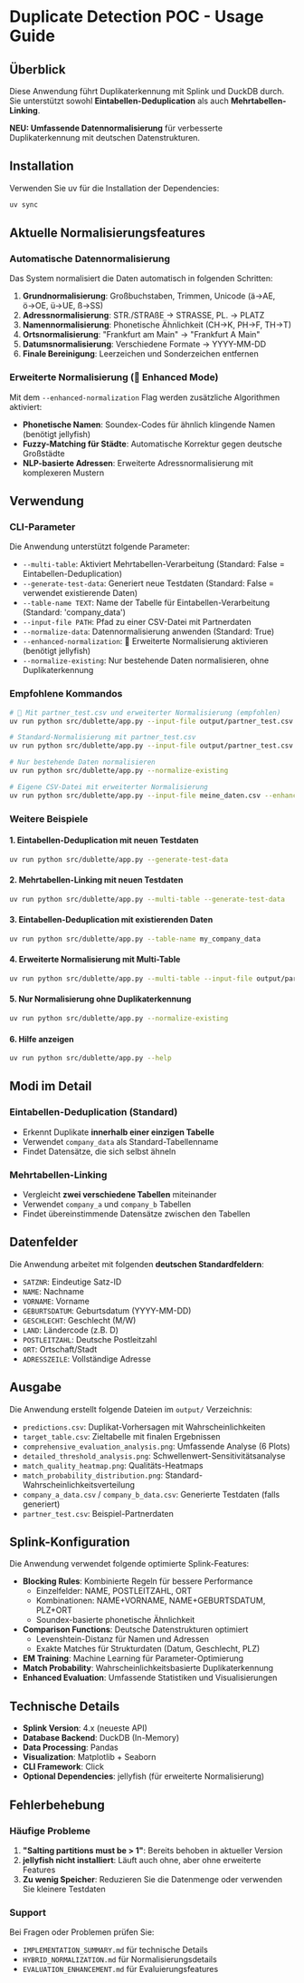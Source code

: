 # Duplicate Detection POC - Usage Guide

## Überblick

Diese Anwendung führt Duplikaterkennung mit Splink und DuckDB durch. Sie unterstützt sowohl **Eintabellen-Deduplication** als auch **Mehrtabellen-Linking**.

**NEU: Umfassende Datennormalisierung** für verbesserte Duplikaterkennung mit deutschen Datenstrukturen.

## Installation

Verwenden Sie uv für die Installation der Dependencies:

```bash
uv sync
```

## Aktuelle Normalisierungsfeatures

### Automatische Datennormalisierung

Das System normalisiert die Daten automatisch in folgenden Schritten:

1. **Grundnormalisierung**: Großbuchstaben, Trimmen, Unicode (ä→AE, ö→OE, ü→UE, ß→SS)
2. **Adressnormalisierung**: STR./STRAßE → STRASSE, PL. → PLATZ
3. **Namennormalisierung**: Phonetische Ähnlichkeit (CH→K, PH→F, TH→T)
4. **Ortsnormalisierung**: "Frankfurt am Main" → "Frankfurt A Main"
5. **Datumsnormalisierung**: Verschiedene Formate → YYYY-MM-DD
6. **Finale Bereinigung**: Leerzeichen und Sonderzeichen entfernen

### Erweiterte Normalisierung (🚀 Enhanced Mode)

Mit dem `--enhanced-normalization` Flag werden zusätzliche Algorithmen aktiviert:

- **Phonetische Namen**: Soundex-Codes für ähnlich klingende Namen (benötigt jellyfish)
- **Fuzzy-Matching für Städte**: Automatische Korrektur gegen deutsche Großstädte
- **NLP-basierte Adressen**: Erweiterte Adressnormalisierung mit komplexeren Mustern

## Verwendung

### CLI-Parameter

Die Anwendung unterstützt folgende Parameter:

- `--multi-table`: Aktiviert Mehrtabellen-Verarbeitung (Standard: False = Eintabellen-Deduplication)
- `--generate-test-data`: Generiert neue Testdaten (Standard: False = verwendet existierende Daten)
- `--table-name TEXT`: Name der Tabelle für Eintabellen-Verarbeitung (Standard: 'company_data')
- `--input-file PATH`: Pfad zu einer CSV-Datei mit Partnerdaten
- `--normalize-data`: Datennormalisierung anwenden (Standard: True)
- `--enhanced-normalization`: 🚀 Erweiterte Normalisierung aktivieren (benötigt jellyfish)
- `--normalize-existing`: Nur bestehende Daten normalisieren, ohne Duplikaterkennung

### Empfohlene Kommandos

```bash
# 🚀 Mit partner_test.csv und erweiterter Normalisierung (empfohlen)
uv run python src/dublette/app.py --input-file output/partner_test.csv --enhanced-normalization

# Standard-Normalisierung mit partner_test.csv
uv run python src/dublette/app.py --input-file output/partner_test.csv

# Nur bestehende Daten normalisieren
uv run python src/dublette/app.py --normalize-existing

# Eigene CSV-Datei mit erweiterter Normalisierung
uv run python src/dublette/app.py --input-file meine_daten.csv --enhanced-normalization
```

### Weitere Beispiele

#### 1. Eintabellen-Deduplication mit neuen Testdaten

```bash
uv run python src/dublette/app.py --generate-test-data
```

#### 2. Mehrtabellen-Linking mit neuen Testdaten

```bash
uv run python src/dublette/app.py --multi-table --generate-test-data
```

#### 3. Eintabellen-Deduplication mit existierenden Daten

```bash
uv run python src/dublette/app.py --table-name my_company_data
```

#### 4. Erweiterte Normalisierung mit Multi-Table

```bash
uv run python src/dublette/app.py --multi-table --input-file output/partner_test.csv --enhanced-normalization
```

#### 5. Nur Normalisierung ohne Duplikaterkennung

```bash
uv run python src/dublette/app.py --normalize-existing
```

#### 6. Hilfe anzeigen

```bash
uv run python src/dublette/app.py --help
```

## Modi im Detail

### Eintabellen-Deduplication (Standard)

- Erkennt Duplikate **innerhalb einer einzigen Tabelle**
- Verwendet `company_data` als Standard-Tabellenname
- Findet Datensätze, die sich selbst ähneln

### Mehrtabellen-Linking

- Vergleicht **zwei verschiedene Tabellen** miteinander
- Verwendet `company_a` und `company_b` Tabellen
- Findet übereinstimmende Datensätze zwischen den Tabellen

## Datenfelder

Die Anwendung arbeitet mit folgenden **deutschen Standardfeldern**:

- `SATZNR`: Eindeutige Satz-ID  
- `NAME`: Nachname
- `VORNAME`: Vorname
- `GEBURTSDATUM`: Geburtsdatum (YYYY-MM-DD)
- `GESCHLECHT`: Geschlecht (M/W)
- `LAND`: Ländercode (z.B. D)
- `POSTLEITZAHL`: Deutsche Postleitzahl
- `ORT`: Ortschaft/Stadt
- `ADRESSZEILE`: Vollständige Adresse

## Ausgabe

Die Anwendung erstellt folgende Dateien im `output/` Verzeichnis:

- `predictions.csv`: Duplikat-Vorhersagen mit Wahrscheinlichkeiten
- `target_table.csv`: Zieltabelle mit finalen Ergebnissen
- `comprehensive_evaluation_analysis.png`: Umfassende Analyse (6 Plots)
- `detailed_threshold_analysis.png`: Schwellenwert-Sensitivitätsanalyse
- `match_quality_heatmap.png`: Qualitäts-Heatmaps
- `match_probability_distribution.png`: Standard-Wahrscheinlichkeitsverteilung
- `company_a_data.csv` / `company_b_data.csv`: Generierte Testdaten (falls generiert)
- `partner_test.csv`: Beispiel-Partnerdaten

## Splink-Konfiguration

Die Anwendung verwendet folgende optimierte Splink-Features:

- **Blocking Rules**: Kombinierte Regeln für bessere Performance
  - Einzelfelder: NAME, POSTLEITZAHL, ORT
  - Kombinationen: NAME+VORNAME, NAME+GEBURTSDATUM, PLZ+ORT
  - Soundex-basierte phonetische Ähnlichkeit
- **Comparison Functions**: Deutsche Datenstrukturen optimiert
  - Levenshtein-Distanz für Namen und Adressen
  - Exakte Matches für Strukturdaten (Datum, Geschlecht, PLZ)
- **EM Training**: Machine Learning für Parameter-Optimierung
- **Match Probability**: Wahrscheinlichkeitsbasierte Duplikaterkennung
- **Enhanced Evaluation**: Umfassende Statistiken und Visualisierungen

## Technische Details

- **Splink Version**: 4.x (neueste API)
- **Database Backend**: DuckDB (In-Memory)
- **Data Processing**: Pandas
- **Visualization**: Matplotlib + Seaborn
- **CLI Framework**: Click
- **Optional Dependencies**: jellyfish (für erweiterte Normalisierung)

## Fehlerbehebung

### Häufige Probleme

1. **"Salting partitions must be > 1"**: Bereits behoben in aktueller Version
2. **jellyfish nicht installiert**: Läuft auch ohne, aber ohne erweiterte Features
3. **Zu wenig Speicher**: Reduzieren Sie die Datenmenge oder verwenden Sie kleinere Testdaten

### Support

Bei Fragen oder Problemen prüfen Sie:
- `IMPLEMENTATION_SUMMARY.md` für technische Details
- `HYBRID_NORMALIZATION.md` für Normalisierungsdetails
- `EVALUATION_ENHANCEMENT.md` für Evaluierungsfeatures
